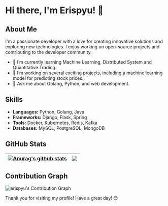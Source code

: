 # Hi there, I'm Erispyu! 👋

## About Me
I'm a passionate developer with a love for creating innovative solutions and exploring new technologies. I enjoy working on open-source projects and contributing to the developer community.

- 🌱 I’m currently learning Machine Learning, Distributed System and Quantitative Trading.
- 🔭 I’m working on several exciting projects, including a machine learning model for predicting stock prices.
- 💬 Ask me about Golang, Python, and web development.

## Skills
- **Languages:** Python, Golang, Java
- **Frameworks:** Django, Flask, Spring
- **Tools:** Docker, Kubernetes, Redis, Kafka
- **Databases:** MySQL, PostgreSQL, MongoDB

## GitHub Stats
| <a href="https://github.com/erispyu/github-readme-stats"><img align="center" src="https://github-readme-stats.vercel.app/api?username=erispyu&show_icons=true&include_all_commits=true&theme=buefy&hide_border=true&count_private=true" alt="Anurag's github stats" /></a> | <a href="https://github.com/erispyu/github-readme-stats"><img align="center" src="https://github-readme-stats.vercel.app/api/top-langs/?username=erispyu&layout=compact&hide_border=true" /></a> |
| ------------------------------------------------------------ | ------------------------------------------------------------ |

## Contribution Graph
![erispyu's Contribution Graph](https://github-readme-activity-graph.vercel.app/graph?username=erispyu&theme=github-light)

Thank you for visiting my profile! Have a great day! 😊